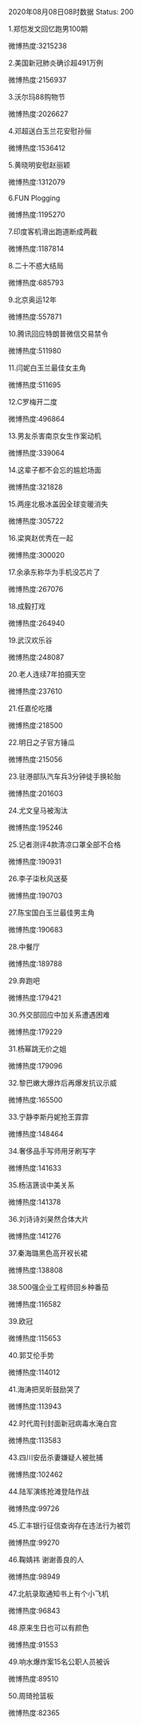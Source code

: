 2020年08月08日08时数据
Status: 200

1.郑恺发文回忆跑男100期

微博热度:3215238

2.美国新冠肺炎确诊超491万例

微博热度:2156937

3.沃尔玛88购物节

微博热度:2026627

4.邓超送白玉兰花安慰孙俪

微博热度:1536412

5.黄晓明安慰赵丽颖

微博热度:1312079

6.FUN Plogging

微博热度:1195270

7.印度客机滑出跑道断成两截

微博热度:1187814

8.二十不惑大结局

微博热度:685793

9.北京奥运12年

微博热度:557871

10.腾讯回应特朗普微信交易禁令

微博热度:511980

11.闫妮白玉兰最佳女主角

微博热度:511695

12.C罗梅开二度

微博热度:496864

13.男友杀害南京女生作案动机

微博热度:339064

14.这辈子都不会忘的尴尬场面

微博热度:321828

15.两座北极冰盖因全球变暖消失

微博热度:305722

16.梁爽赵优秀在一起

微博热度:300020

17.余承东称华为手机没芯片了

微博热度:267076

18.成毅打戏

微博热度:264940

19.武汉欢乐谷

微博热度:248087

20.老人连续7年拍摄天空

微博热度:237610

21.任嘉伦吃播

微博热度:218500

22.明日之子官方锤瓜

微博热度:215056

23.驻港部队汽车兵3分钟徒手换轮胎

微博热度:201603

24.尤文皇马被淘汰

微博热度:195246

25.记者测评4款清凉口罩全部不合格

微博热度:190931

26.李子柒秋风送葵

微博热度:190703

27.陈宝国白玉兰最佳男主角

微博热度:190683

28.中餐厅

微博热度:189788

29.奔跑吧

微博热度:179421

30.外交部回应中加关系遭遇困难

微博热度:179229

31.杨幂跳无价之姐

微博热度:179096

32.黎巴嫩大爆炸后再爆发抗议示威

微博热度:165500

33.宁静李斯丹妮抢王霏霏

微博热度:148464

34.奢侈品手写师用牙刷写字

微博热度:141633

35.杨洁篪谈中美关系

微博热度:141378

36.刘诗诗刘昊然合体大片

微博热度:141276

37.秦海璐黑色高开衩长裙

微博热度:138808

38.500强企业工程师回乡种番茄

微博热度:116582

39.欧冠

微博热度:115653

40.郭艾伦手势

微博热度:114012

41.海涛把吴昕鼓励哭了

微博热度:113943

42.时代周刊封面新冠病毒水淹白宫

微博热度:113583

43.四川安岳杀妻嫌疑人被批捕

微博热度:102462

44.陆军演练抢滩登陆作战

微博热度:99726

45.汇丰银行征信查询存在违法行为被罚

微博热度:99270

46.鞠婧祎 谢谢善良的人

微博热度:98949

47.北航录取通知书上有个小飞机

微博热度:96843

48.原来生日也可以有颜色

微博热度:91553

49.响水爆炸案15名公职人员被诉

微博热度:89510

50.周琦抢篮板

微博热度:82365

